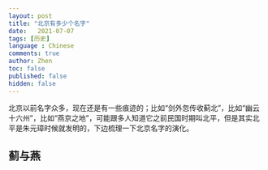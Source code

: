 ```yaml
---
layout: post
title: "北京有多少个名字"
date:   2021-07-07
tags: [历史]
language : Chinese
comments: true
author: Zhen
toc: false
published: false
hidden: false
---
```

北京以前名字众多，现在还是有一些痕迹的；比如“剑外忽传收蓟北”，比如“幽云十六州”，比如“燕京之地”，可能跟多人知道它之前民国时期叫北平，但是其实北平是朱元璋时候就发明的，下边梳理一下北京名字的演化。

## 蓟与燕

<!--stackedit_data:
eyJoaXN0b3J5IjpbLTYzMTYxOTc3OSwxMzI4OTc4ODc0XX0=
-->